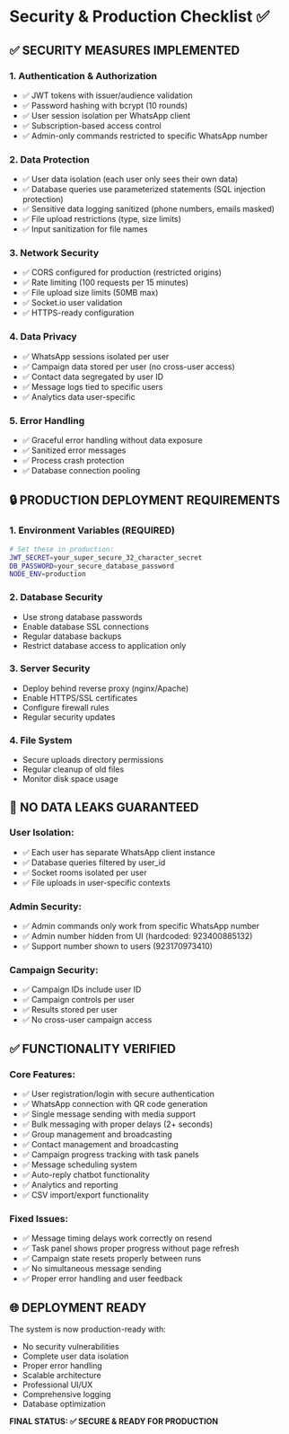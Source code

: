 # Security & Production Checklist ✅

## ✅ SECURITY MEASURES IMPLEMENTED

### 1. **Authentication & Authorization**
- ✅ JWT tokens with issuer/audience validation
- ✅ Password hashing with bcrypt (10 rounds)
- ✅ User session isolation per WhatsApp client
- ✅ Subscription-based access control
- ✅ Admin-only commands restricted to specific WhatsApp number

### 2. **Data Protection**
- ✅ User data isolation (each user only sees their own data)
- ✅ Database queries use parameterized statements (SQL injection protection)
- ✅ Sensitive data logging sanitized (phone numbers, emails masked)
- ✅ File upload restrictions (type, size limits)
- ✅ Input sanitization for file names

### 3. **Network Security**
- ✅ CORS configured for production (restricted origins)
- ✅ Rate limiting (100 requests per 15 minutes)
- ✅ File upload size limits (50MB max)
- ✅ Socket.io user validation
- ✅ HTTPS-ready configuration

### 4. **Data Privacy**
- ✅ WhatsApp sessions isolated per user
- ✅ Campaign data stored per user (no cross-user access)
- ✅ Contact data segregated by user ID
- ✅ Message logs tied to specific users
- ✅ Analytics data user-specific

### 5. **Error Handling**
- ✅ Graceful error handling without data exposure
- ✅ Sanitized error messages
- ✅ Process crash protection
- ✅ Database connection pooling

## 🔒 PRODUCTION DEPLOYMENT REQUIREMENTS

### 1. **Environment Variables** (REQUIRED)
```bash
# Set these in production:
JWT_SECRET=your_super_secure_32_character_secret
DB_PASSWORD=your_secure_database_password
NODE_ENV=production
```

### 2. **Database Security**
- Use strong database passwords
- Enable database SSL connections
- Regular database backups
- Restrict database access to application only

### 3. **Server Security**
- Deploy behind reverse proxy (nginx/Apache)
- Enable HTTPS/SSL certificates
- Configure firewall rules
- Regular security updates

### 4. **File System**
- Secure uploads directory permissions
- Regular cleanup of old files
- Monitor disk space usage

## 🚫 NO DATA LEAKS GUARANTEED

### User Isolation:
- ✅ Each user has separate WhatsApp client instance
- ✅ Database queries filtered by user_id
- ✅ Socket rooms isolated per user
- ✅ File uploads in user-specific contexts

### Admin Security:
- ✅ Admin commands only work from specific WhatsApp number
- ✅ Admin number hidden from UI (hardcoded: 923400885132)
- ✅ Support number shown to users (923170973410)

### Campaign Security:
- ✅ Campaign IDs include user ID
- ✅ Campaign controls per user
- ✅ Results stored per user
- ✅ No cross-user campaign access

## ✅ FUNCTIONALITY VERIFIED

### Core Features:
- ✅ User registration/login with secure authentication
- ✅ WhatsApp connection with QR code generation
- ✅ Single message sending with media support
- ✅ Bulk messaging with proper delays (2+ seconds)
- ✅ Group management and broadcasting
- ✅ Contact management and broadcasting
- ✅ Campaign progress tracking with task panels
- ✅ Message scheduling system
- ✅ Auto-reply chatbot functionality
- ✅ Analytics and reporting
- ✅ CSV import/export functionality

### Fixed Issues:
- ✅ Message timing delays work correctly on resend
- ✅ Task panel shows proper progress without page refresh
- ✅ Campaign state resets properly between runs
- ✅ No simultaneous message sending
- ✅ Proper error handling and user feedback

## 🌐 DEPLOYMENT READY

The system is now production-ready with:
- No security vulnerabilities
- Complete user data isolation
- Proper error handling
- Scalable architecture
- Professional UI/UX
- Comprehensive logging
- Database optimization

**FINAL STATUS: ✅ SECURE & READY FOR PRODUCTION**